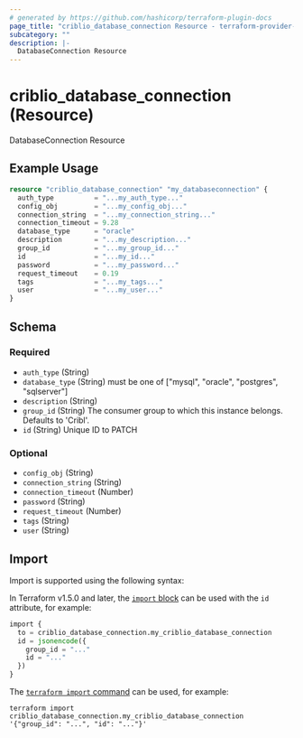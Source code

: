 ```yaml
---
# generated by https://github.com/hashicorp/terraform-plugin-docs
page_title: "criblio_database_connection Resource - terraform-provider-criblio"
subcategory: ""
description: |-
  DatabaseConnection Resource
---
```


# criblio_database_connection (Resource)

DatabaseConnection Resource

## Example Usage

```terraform
resource "criblio_database_connection" "my_databaseconnection" {
  auth_type          = "...my_auth_type..."
  config_obj         = "...my_config_obj..."
  connection_string  = "...my_connection_string..."
  connection_timeout = 9.28
  database_type      = "oracle"
  description        = "...my_description..."
  group_id           = "...my_group_id..."
  id                 = "...my_id..."
  password           = "...my_password..."
  request_timeout    = 0.19
  tags               = "...my_tags..."
  user               = "...my_user..."
}
```

<!-- schema generated by tfplugindocs -->
## Schema

### Required

- `auth_type` (String)
- `database_type` (String) must be one of ["mysql", "oracle", "postgres", "sqlserver"]
- `description` (String)
- `group_id` (String) The consumer group to which this instance belongs. Defaults to 'Cribl'.
- `id` (String) Unique ID to PATCH

### Optional

- `config_obj` (String)
- `connection_string` (String)
- `connection_timeout` (Number)
- `password` (String)
- `request_timeout` (Number)
- `tags` (String)
- `user` (String)

## Import

Import is supported using the following syntax:

In Terraform v1.5.0 and later, the [`import` block](https://developer.hashicorp.com/terraform/language/import) can be used with the `id` attribute, for example:

```terraform
import {
  to = criblio_database_connection.my_criblio_database_connection
  id = jsonencode({
    group_id = "..."
    id = "..."
  })
}
```

The [`terraform import` command](https://developer.hashicorp.com/terraform/cli/commands/import) can be used, for example:

```shell
terraform import criblio_database_connection.my_criblio_database_connection '{"group_id": "...", "id": "..."}'
```
